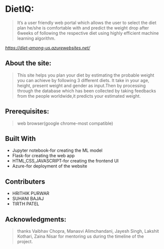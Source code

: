 # **DietIQ**:
>It’s a user friendly web portal which allows the user to select the diet plan he/she is comfortable with and predict the weight drop after 6weeks of following the respective diet using highly efficient machine learning algorithm.

*https://diet-among-us.azurewebsites.net/*

## About the site:
>This site helps you plan your diet by estimating the probable weight you can achieve by following 3 different diets. It take in your age, height, present weight and gender as input.Then by processing through the database which has been collected by taking feedbacks from the people worldwide,it predicts your estimated weight.

## Prerequisites:
>web browser(google chrome-most compatible)

## Built With
- Jupyter notebook-for creating the ML model
- Flask-for creating the web app
- HTML,CSS,JAVASCRIPT-for creating the frontend UI
- Azure-for deployment of the website

## Contributers
- HRITHIK PURWAR
- SUHANI BAJAJ
- TIRTH PATEL

## Acknowledgments:
>thanks Vaibhav Chopra, Manasvi Alimchandani, Jayesh Singh, Lakshit Kothari, Zaina Nisar for mentoring us during the timeline of the project.
